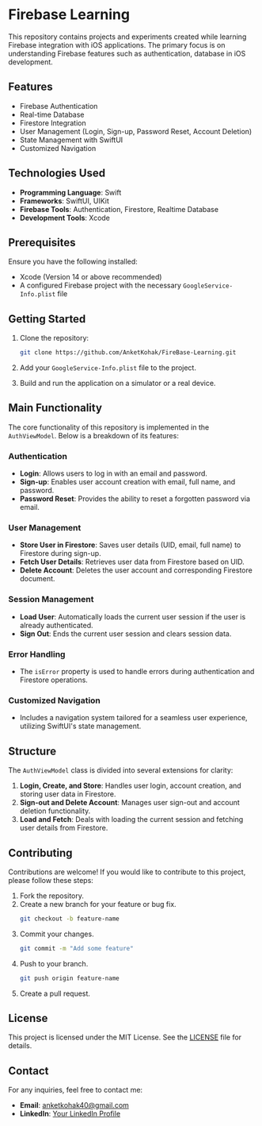 # Firebase Learning

This repository contains projects and experiments created while learning Firebase integration with iOS applications. The primary focus is on understanding Firebase features such as authentication, database in iOS development.

## Features
- Firebase Authentication
- Real-time Database
- Firestore Integration
- User Management (Login, Sign-up, Password Reset, Account Deletion)
- State Management with SwiftUI
- Customized Navigation

## Technologies Used
- **Programming Language**: Swift
- **Frameworks**: SwiftUI, UIKit
- **Firebase Tools**: Authentication, Firestore, Realtime Database
- **Development Tools**: Xcode

## Prerequisites
Ensure you have the following installed:
- Xcode (Version 14 or above recommended)
- A configured Firebase project with the necessary `GoogleService-Info.plist` file

## Getting Started
1. Clone the repository:
   ```bash
   git clone https://github.com/AnketKohak/FireBase-Learning.git
   ```

2. Add your `GoogleService-Info.plist` file to the project.
3. Build and run the application on a simulator or a real device.

## Main Functionality
The core functionality of this repository is implemented in the `AuthViewModel`. Below is a breakdown of its features:

### Authentication
- **Login**: Allows users to log in with an email and password.
- **Sign-up**: Enables user account creation with email, full name, and password.
- **Password Reset**: Provides the ability to reset a forgotten password via email.

### User Management
- **Store User in Firestore**: Saves user details (UID, email, full name) to Firestore during sign-up.
- **Fetch User Details**: Retrieves user data from Firestore based on UID.
- **Delete Account**: Deletes the user account and corresponding Firestore document.

### Session Management
- **Load User**: Automatically loads the current user session if the user is already authenticated.
- **Sign Out**: Ends the current user session and clears session data.

### Error Handling
- The `isError` property is used to handle errors during authentication and Firestore operations.

### Customized Navigation
- Includes a navigation system tailored for a seamless user experience, utilizing SwiftUI's state management.

## Structure
The `AuthViewModel` class is divided into several extensions for clarity:
1. **Login, Create, and Store**: Handles user login, account creation, and storing user data in Firestore.
2. **Sign-out and Delete Account**: Manages user sign-out and account deletion functionality.
3. **Load and Fetch**: Deals with loading the current session and fetching user details from Firestore.

## Contributing
Contributions are welcome! If you would like to contribute to this project, please follow these steps:
1. Fork the repository.
2. Create a new branch for your feature or bug fix.
   ```bash
   git checkout -b feature-name
   ```
3. Commit your changes.
   ```bash
   git commit -m "Add some feature"
   ```
4. Push to your branch.
   ```bash
   git push origin feature-name
   ```
5. Create a pull request.

## License
This project is licensed under the MIT License. See the [LICENSE](LICENSE) file for details.

## Contact
For any inquiries, feel free to contact me:
- **Email**: anketkohak40@gmail.com
- **LinkedIn**: [Your LinkedIn Profile](#)
